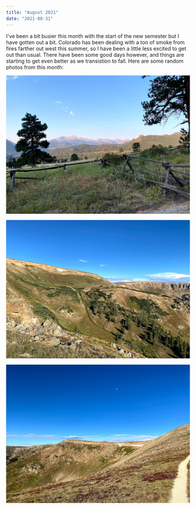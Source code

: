 ```yaml
---
title: "August 2021"
date: "2021-08-31"
---
```


I've been a bit busier this month with the start of the new semester but I have gotten out a bit. Colorado has been dealing with a ton of smoke from fires farther out west this summer, so I have been a little less excited to get out than usual. There have been some good days however, and things are starting to get even better as we transistion to fall. Here are some random photos from this month:

![Trail to climbing at Lumpy Ridge](../images/2021_08_31_Auguest_2021/IMG_7158.jpg)

![Berthoud Pass](../images/2021_08_31_Auguest_2021/IMG_7342.jpg)

![Berthoud Pass](../images/2021_08_31_Auguest_2021/IMG_7346.jpg)
